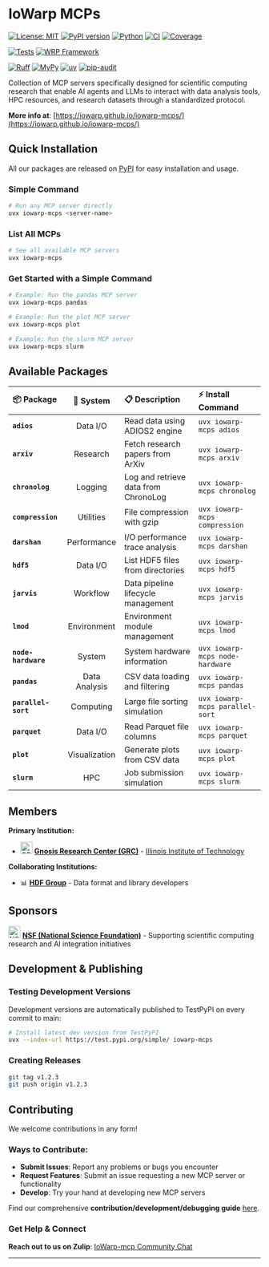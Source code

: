 # IoWarp MCPs

[![License: MIT](https://img.shields.io/badge/License-MIT-yellow.svg)](https://opensource.org/licenses/MIT)
[![PyPI version](https://img.shields.io/pypi/v/iowarp-mcps.svg)](https://pypi.org/project/iowarp-mcps/)
[![Python](https://img.shields.io/badge/Python-3.10%2B-blue)](https://www.python.org/)
[![CI](https://github.com/iowarp/iowarp-mcps/actions/workflows/quality_control.yml/badge.svg)](https://github.com/iowarp/iowarp-mcps/actions/workflows/quality_control.yml)
[![Coverage](https://codecov.io/gh/iowarp/iowarp-mcps/branch/main/graph/badge.svg)](https://codecov.io/gh/iowarp/iowarp-mcps)

[![Tests](https://img.shields.io/badge/Tests-14%20MCP%20Packages-blue)](https://github.com/iowarp/iowarp-mcps/actions/workflows/test-mcps.yml)
[![WRP Framework](https://img.shields.io/badge/WRP-AI%20Testing%20Framework-blue)](https://github.com/iowarp/iowarp-mcps/actions/workflows/wrp-tests.yml)

[![Ruff](https://img.shields.io/endpoint?url=https://raw.githubusercontent.com/astral-sh/ruff/main/assets/badge/v2.json)](https://github.com/astral-sh/ruff)
[![MyPy](https://img.shields.io/badge/mypy-checked-blue)](http://mypy-lang.org/)
[![uv](https://img.shields.io/badge/uv-managed-orange)](https://github.com/astral-sh/uv)
[![pip-audit](https://img.shields.io/badge/security-pip--audit-green)](https://pypi.org/project/pip-audit/)

Collection of MCP servers specifically designed for scientific computing research that enable AI agents and LLMs to interact with data analysis tools, HPC resources, and research datasets through a standardized protocol.

**More info at**: [https://iowarp.github.io/iowarp-mcps/](https://iowarp.github.io/iowarp-mcps/)

## Quick Installation

All our packages are released on [PyPI](https://pypi.org/project/iowarp-mcps/) for easy installation and usage.

### Simple Command

```bash
# Run any MCP server directly
uvx iowarp-mcps <server-name>
```

### List All MCPs

```bash
# See all available MCP servers
uvx iowarp-mcps
```

### Get Started with a Simple Command

```bash
# Example: Run the pandas MCP server
uvx iowarp-mcps pandas

# Example: Run the plot MCP server  
uvx iowarp-mcps plot

# Example: Run the slurm MCP server
uvx iowarp-mcps slurm
```

## Available Packages

<div align="center">

| 📦 **Package** | 🔧 **System** | 📋 **Description** | ⚡ **Install Command** |
|:---|:---:|:---|:---|
| **`adios`** | Data I/O | Read data using ADIOS2 engine | `uvx iowarp-mcps adios` |
| **`arxiv`** | Research | Fetch research papers from ArXiv | `uvx iowarp-mcps arxiv` |
| **`chronolog`** | Logging | Log and retrieve data from ChronoLog | `uvx iowarp-mcps chronolog` |
| **`compression`** | Utilities | File compression with gzip | `uvx iowarp-mcps compression` |
| **`darshan`** | Performance | I/O performance trace analysis | `uvx iowarp-mcps darshan` |
| **`hdf5`** | Data I/O | List HDF5 files from directories | `uvx iowarp-mcps hdf5` |
| **`jarvis`** | Workflow | Data pipeline lifecycle management | `uvx iowarp-mcps jarvis` |
| **`lmod`** | Environment | Environment module management | `uvx iowarp-mcps lmod` |
| **`node-hardware`** | System | System hardware information | `uvx iowarp-mcps node-hardware` |
| **`pandas`** | Data Analysis | CSV data loading and filtering | `uvx iowarp-mcps pandas` |
| **`parallel-sort`** | Computing | Large file sorting simulation | `uvx iowarp-mcps parallel-sort` |
| **`parquet`** | Data I/O | Read Parquet file columns | `uvx iowarp-mcps parquet` |
| **`plot`** | Visualization | Generate plots from CSV data | `uvx iowarp-mcps plot` |
| **`slurm`** | HPC | Job submission simulation | `uvx iowarp-mcps slurm` |

</div>

## Members

**Primary Institution:**
- <img src="https://grc.iit.edu/img/logo.png" alt="GRC Logo" width="24" height="24"> **[Gnosis Research Center (GRC)](https://grc.iit.edu/)** - [Illinois Institute of Technology](https://www.iit.edu/)

**Collaborating Institutions:**
- 📊 **[HDF Group](https://www.hdfgroup.org/)** - Data format and library developers
<!-- - **[University of Utah](https://www.utah.edu/)** - Research collaboration   -->


## Sponsors

<img src="https://www.nsf.gov/themes/custom/nsf_theme/components/molecules/logo/logo-desktop.png" alt="NSF Logo" width="24" height="24"> **[NSF (National Science Foundation)](https://www.nsf.gov/)** - Supporting scientific computing research and AI integration initiatives

## Development & Publishing

### Testing Development Versions

Development versions are automatically published to TestPyPI on every commit to main:

```bash
# Install latest dev version from TestPyPI
uvx --index-url https://test.pypi.org/simple/ iowarp-mcps
```

### Creating Releases

```bash
git tag v1.2.3
git push origin v1.2.3
```

## Contributing

We welcome contributions in any form!

### Ways to Contribute:

- **Submit Issues**: Report any problems or bugs you encounter
- **Request Features**: Submit an issue requesting a new MCP server or functionality
- **Develop**: Try your hand at developing new MCP servers

Find our comprehensive **contribution/development/debugging guide** [here](https://github.com/iowarp/iowarp-mcps/wiki/Contribution).

### Get Help & Connect

**Reach out to us on Zulip**: [IoWarp-mcp Community Chat](https://grc.zulipchat.com/#narrow/channel/518574-iowarp-mcps)

---